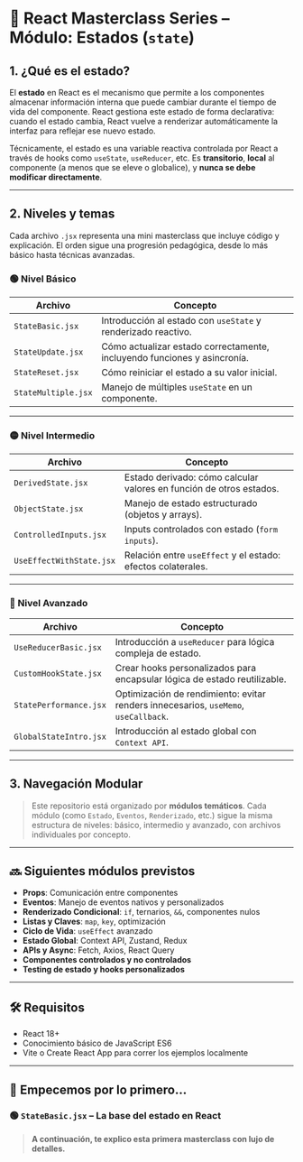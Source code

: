 # 🧠 React Masterclass Series – Módulo: Estados (`state`)

## 1. ¿Qué es el estado?

El **estado** en React es el mecanismo que permite a los componentes almacenar información interna que puede cambiar durante el tiempo de vida del componente. React gestiona este estado de forma declarativa: cuando el estado cambia, React vuelve a renderizar automáticamente la interfaz para reflejar ese nuevo estado.

Técnicamente, el estado es una variable reactiva controlada por React a través de hooks como `useState`, `useReducer`, etc. Es **transitorio**, **local** al componente (a menos que se eleve o globalice), y **nunca se debe modificar directamente**.

---

## 2. Niveles y temas

Cada archivo `.jsx` representa una mini masterclass que incluye código y explicación. El orden sigue una progresión pedagógica, desde lo más básico hasta técnicas avanzadas.

### 🟢 Nivel Básico

| Archivo                | Concepto                                   |
|------------------------|---------------------------------------------|
| `StateBasic.jsx`       | Introducción al estado con `useState` y renderizado reactivo. |
| `StateUpdate.jsx`      | Cómo actualizar estado correctamente, incluyendo funciones y asincronía. |
| `StateReset.jsx`       | Cómo reiniciar el estado a su valor inicial. |
| `StateMultiple.jsx`    | Manejo de múltiples `useState` en un componente. |

---

### 🟡 Nivel Intermedio

| Archivo                  | Concepto                                        |
|--------------------------|--------------------------------------------------|
| `DerivedState.jsx`       | Estado derivado: cómo calcular valores en función de otros estados. |
| `ObjectState.jsx`        | Manejo de estado estructurado (objetos y arrays). |
| `ControlledInputs.jsx`   | Inputs controlados con estado (`form inputs`). |
| `UseEffectWithState.jsx` | Relación entre `useEffect` y el estado: efectos colaterales. |

---

### 🔴 Nivel Avanzado

| Archivo                  | Concepto                                         |
|--------------------------|--------------------------------------------------|
| `UseReducerBasic.jsx`    | Introducción a `useReducer` para lógica compleja de estado. |
| `CustomHookState.jsx`    | Crear hooks personalizados para encapsular lógica de estado reutilizable. |
| `StatePerformance.jsx`   | Optimización de rendimiento: evitar renders innecesarios, `useMemo`, `useCallback`. |
| `GlobalStateIntro.jsx`   | Introducción al estado global con `Context API`. |

---

## 3. Navegación Modular

> Este repositorio está organizado por **módulos temáticos**. Cada módulo (como `Estado`, `Eventos`, `Renderizado`, etc.) sigue la misma estructura de niveles: básico, intermedio y avanzado, con archivos individuales por concepto.

---

## 🔜 Siguientes módulos previstos

- **Props**: Comunicación entre componentes
- **Eventos**: Manejo de eventos nativos y personalizados
- **Renderizado Condicional**: `if`, ternarios, `&&`, componentes nulos
- **Listas y Claves**: `map`, `key`, optimización
- **Ciclo de Vida**: `useEffect` avanzado
- **Estado Global**: Context API, Zustand, Redux
- **APIs y Async**: Fetch, Axios, React Query
- **Componentes controlados y no controlados**
- **Testing de estado y hooks personalizados**

---

## 🛠 Requisitos

- React 18+
- Conocimiento básico de JavaScript ES6
- Vite o Create React App para correr los ejemplos localmente

---

## 🚀 Empecemos por lo primero…

### 🟢 `StateBasic.jsx` – La base del estado en React

> **A continuación, te explico esta primera masterclass con lujo de detalles.**
